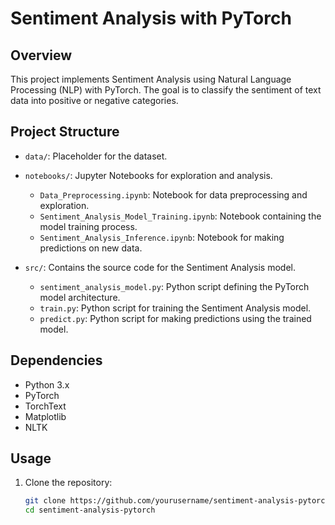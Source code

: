 # Sentiment Analysis with PyTorch

## Overview

This project implements Sentiment Analysis using Natural Language Processing (NLP) with PyTorch. The goal is to classify the sentiment of text data into positive or negative categories.

## Project Structure

- `data/`: Placeholder for the dataset.
- `notebooks/`: Jupyter Notebooks for exploration and analysis.
  - `Data_Preprocessing.ipynb`: Notebook for data preprocessing and exploration.
  - `Sentiment_Analysis_Model_Training.ipynb`: Notebook containing the model training process.
  - `Sentiment_Analysis_Inference.ipynb`: Notebook for making predictions on new data.

- `src/`: Contains the source code for the Sentiment Analysis model.
  - `sentiment_analysis_model.py`: Python script defining the PyTorch model architecture.
  - `train.py`: Python script for training the Sentiment Analysis model.
  - `predict.py`: Python script for making predictions using the trained model.

## Dependencies

- Python 3.x
- PyTorch
- TorchText
- Matplotlib
- NLTK

## Usage

1. Clone the repository:

   ```bash
   git clone https://github.com/yourusername/sentiment-analysis-pytorch.git
   cd sentiment-analysis-pytorch
